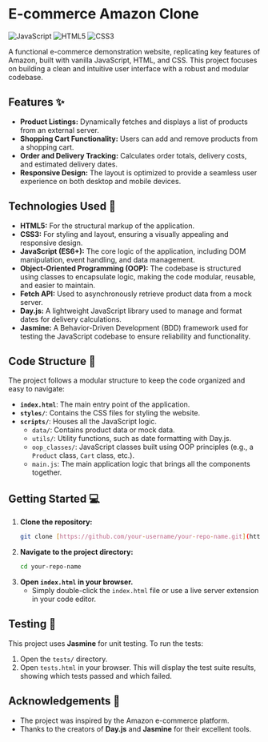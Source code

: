 # E-commerce Amazon Clone

![JavaScript](https://img.shields.io/badge/-JavaScript-F7DF1E?style=flat-square&logo=javascript&logoColor=black)
![HTML5](https://img.shields.io/badge/-HTML5-E34F26?style=flat-square&logo=html5&logoColor=white)
![CSS3](https://img.shields.io/badge/-CSS3-1572B6?style=flat-square&logo=css3&logoColor=white)

A functional e-commerce demonstration website, replicating key features of Amazon, built with vanilla JavaScript, HTML, and CSS. This project focuses on building a clean and intuitive user interface with a robust and modular codebase.

## Features ✨

* **Product Listings:** Dynamically fetches and displays a list of products from an external server.
* **Shopping Cart Functionality:** Users can add and remove products from a shopping cart.
* **Order and Delivery Tracking:** Calculates order totals, delivery costs, and estimated delivery dates.
* **Responsive Design:** The layout is optimized to provide a seamless user experience on both desktop and mobile devices.

## Technologies Used 🚀

* **HTML5:** For the structural markup of the application.
* **CSS3:** For styling and layout, ensuring a visually appealing and responsive design.
* **JavaScript (ES6+):** The core logic of the application, including DOM manipulation, event handling, and data management.
* **Object-Oriented Programming (OOP):** The codebase is structured using classes to encapsulate logic, making the code modular, reusable, and easier to maintain.
* **Fetch API:** Used to asynchronously retrieve product data from a mock server.
* **Day.js:** A lightweight JavaScript library used to manage and format dates for delivery calculations.
* **Jasmine:** A Behavior-Driven Development (BDD) framework used for testing the JavaScript codebase to ensure reliability and functionality.

## Code Structure 📂

The project follows a modular structure to keep the code organized and easy to navigate:

* **`index.html`**: The main entry point of the application.
* **`styles/`**: Contains the CSS files for styling the website.
* **`scripts/`**: Houses all the JavaScript logic.
    * `data/`: Contains product data or mock data.
    * `utils/`: Utility functions, such as date formatting with Day.js.
    * `oop_classes/`: JavaScript classes built using OOP principles (e.g., a `Product` class, `Cart` class, etc.).
    * `main.js`: The main application logic that brings all the components together.

## Getting Started 💻

1.  **Clone the repository:**
    ```bash
    git clone [https://github.com/your-username/your-repo-name.git](https://github.com/your-username/your-repo-name.git)
    ```
2.  **Navigate to the project directory:**
    ```bash
    cd your-repo-name
    ```
3.  **Open `index.html` in your browser.**
    * Simply double-click the `index.html` file or use a live server extension in your code editor.

## Testing 🧪

This project uses **Jasmine** for unit testing. To run the tests:

1.  Open the `tests/` directory.
2.  Open `tests.html` in your browser. This will display the test suite results, showing which tests passed and which failed.

## Acknowledgements 🙏

* The project was inspired by the Amazon e-commerce platform.
* Thanks to the creators of **Day.js** and **Jasmine** for their excellent tools.
